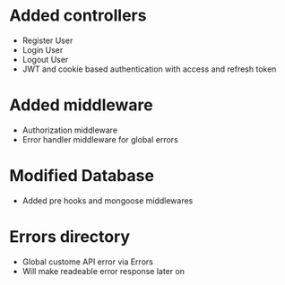 # Added controllers
   * Register User 
   * Login User
   * Logout User
   * JWT and cookie based authentication with access and refresh token

# Added middleware
   * Authorization middleware 
   * Error handler middleware for global errors

# Modified Database
   * Added pre hooks and mongoose middlewares

# Errors directory
   * Global custome API error via Errors
   * Will make readeable error response later on



